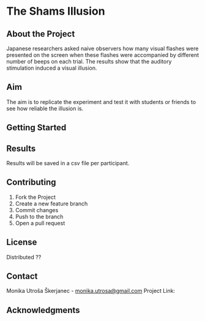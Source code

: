 # The Shams Illusion

## About the Project

Japanese researchers asked naive observers how many visual
flashes were presented on the screen when these flashes 
were accompanied by different number of beeps on each
trial. The results show that the auditory stimulation 
induced a visual illusion.

## Aim

The aim is to replicate the experiment and test it with 
students or friends to see how reliable the illusion is.

## Getting Started

## Results
Results will be saved in a csv file per participant.

## Contributing
1. Fork the Project
2. Create a new feature branch
3. Commit changes
4. Push to the branch
5. Open a pull request

## License
Distributed ??

## Contact
Monika Utroša Škerjanec - monika.utrosa@gmail.com
Project Link: 
## Acknowledgments
